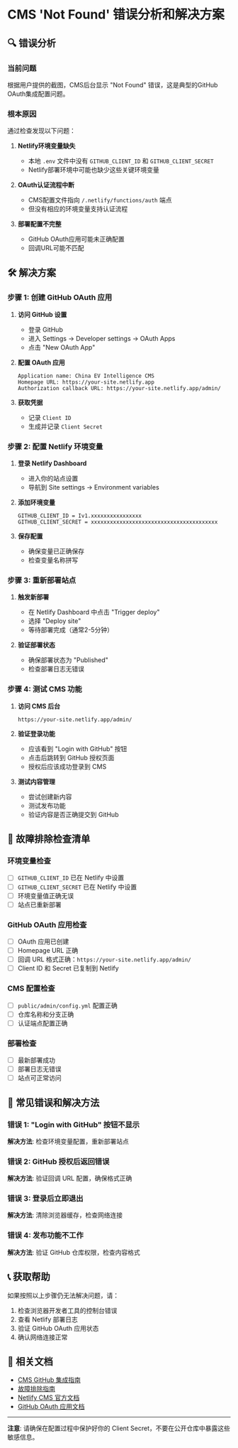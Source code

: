 # CMS 'Not Found' 错误分析和解决方案

## 🔍 错误分析

### 当前问题
根据用户提供的截图，CMS后台显示 "Not Found" 错误，这是典型的GitHub OAuth集成配置问题。

### 根本原因
通过检查发现以下问题：

1. **Netlify环境变量缺失**
   - 本地 `.env` 文件中没有 `GITHUB_CLIENT_ID` 和 `GITHUB_CLIENT_SECRET`
   - Netlify部署环境中可能也缺少这些关键环境变量

2. **OAuth认证流程中断**
   - CMS配置文件指向 `/.netlify/functions/auth` 端点
   - 但没有相应的环境变量支持认证流程

3. **部署配置不完整**
   - GitHub OAuth应用可能未正确配置
   - 回调URL可能不匹配

## 🛠️ 解决方案

### 步骤 1: 创建 GitHub OAuth 应用

1. **访问 GitHub 设置**
   - 登录 GitHub
   - 进入 Settings → Developer settings → OAuth Apps
   - 点击 "New OAuth App"

2. **配置 OAuth 应用**
   ```
   Application name: China EV Intelligence CMS
   Homepage URL: https://your-site.netlify.app
   Authorization callback URL: https://your-site.netlify.app/admin/
   ```

3. **获取凭据**
   - 记录 `Client ID`
   - 生成并记录 `Client Secret`

### 步骤 2: 配置 Netlify 环境变量

1. **登录 Netlify Dashboard**
   - 进入你的站点设置
   - 导航到 Site settings → Environment variables

2. **添加环境变量**
   ```
   GITHUB_CLIENT_ID = Iv1.xxxxxxxxxxxxxxxx
   GITHUB_CLIENT_SECRET = xxxxxxxxxxxxxxxxxxxxxxxxxxxxxxxxxxxxxxxx
   ```

3. **保存配置**
   - 确保变量已正确保存
   - 检查变量名称拼写

### 步骤 3: 重新部署站点

1. **触发新部署**
   - 在 Netlify Dashboard 中点击 "Trigger deploy"
   - 选择 "Deploy site"
   - 等待部署完成（通常2-5分钟）

2. **验证部署状态**
   - 确保部署状态为 "Published"
   - 检查部署日志无错误

### 步骤 4: 测试 CMS 功能

1. **访问 CMS 后台**
   ```
   https://your-site.netlify.app/admin/
   ```

2. **验证登录功能**
   - 应该看到 "Login with GitHub" 按钮
   - 点击后跳转到 GitHub 授权页面
   - 授权后应该成功登录到 CMS

3. **测试内容管理**
   - 尝试创建新内容
   - 测试发布功能
   - 验证内容是否正确提交到 GitHub

## 🔧 故障排除检查清单

### 环境变量检查
- [ ] `GITHUB_CLIENT_ID` 已在 Netlify 中设置
- [ ] `GITHUB_CLIENT_SECRET` 已在 Netlify 中设置
- [ ] 环境变量值正确无误
- [ ] 站点已重新部署

### GitHub OAuth 应用检查
- [ ] OAuth 应用已创建
- [ ] Homepage URL 正确
- [ ] 回调 URL 格式正确：`https://your-site.netlify.app/admin/`
- [ ] Client ID 和 Secret 已复制到 Netlify

### CMS 配置检查
- [ ] `public/admin/config.yml` 配置正确
- [ ] 仓库名称和分支正确
- [ ] 认证端点配置正确

### 部署检查
- [ ] 最新部署成功
- [ ] 部署日志无错误
- [ ] 站点可正常访问

## 🚨 常见错误和解决方法

### 错误 1: "Login with GitHub" 按钮不显示
**解决方法**: 检查环境变量配置，重新部署站点

### 错误 2: GitHub 授权后返回错误
**解决方法**: 验证回调 URL 配置，确保格式正确

### 错误 3: 登录后立即退出
**解决方法**: 清除浏览器缓存，检查网络连接

### 错误 4: 发布功能不工作
**解决方法**: 验证 GitHub 仓库权限，检查内容格式

## 📞 获取帮助

如果按照以上步骤仍无法解决问题，请：

1. 检查浏览器开发者工具的控制台错误
2. 查看 Netlify 部署日志
3. 验证 GitHub OAuth 应用状态
4. 确认网络连接正常

## 🔗 相关文档

- [CMS GitHub 集成指南](./CMS_GITHUB_INTEGRATION_GUIDE.md)
- [故障排除指南](./TROUBLESHOOTING_GUIDE.md)
- [Netlify CMS 官方文档](https://www.netlifycms.org/docs/)
- [GitHub OAuth 应用文档](https://docs.github.com/en/developers/apps/building-oauth-apps)

---

**注意**: 请确保在配置过程中保护好你的 Client Secret，不要在公开仓库中暴露这些敏感信息。